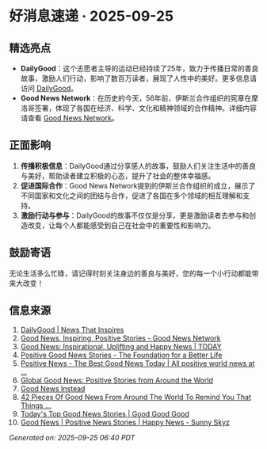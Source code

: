 # 好消息速递 · 2025-09-25

## 精选亮点
- **DailyGood**：这个志愿者主导的运动已经持续了25年，致力于传播日常的善良故事，激励人们行动，影响了数百万读者，展现了人性中的美好。更多信息请访问 [DailyGood](https://www.dailygood.org/)。
- **Good News Network**：在历史的今天，56年前，伊斯兰合作组织的宪章在摩洛哥签署，体现了各国在经济、科学、文化和精神领域的合作精神。详细内容请查看 [Good News Network](https://www.goodnewsnetwork.org/)。
  
## 正面影响
1. **传播积极信息**：DailyGood通过分享感人的故事，鼓励人们关注生活中的善良与美好，帮助读者建立积极的心态，提升了社会的整体幸福感。
2. **促进国际合作**：Good News Network提到的伊斯兰合作组织的成立，展示了不同国家和文化之间的团结与合作，促进了各国在多个领域的相互理解和支持。
3. **激励行动与参与**：DailyGood的故事不仅仅是分享，更是激励读者去参与和创造改变，让每个人都能感受到自己在社会中的重要性和影响力。

## 鼓励寄语
无论生活多么忙碌，请记得时刻关注身边的善良与美好，您的每一个小行动都能带来大改变！

## 信息来源
1. [DailyGood | News That Inspires](https://www.dailygood.org/)
2. [Good News, Inspiring, Positive Stories - Good News Network](https://www.goodnewsnetwork.org/)
3. [Good News: Inspirational, Uplifting and Happy News | TODAY](https://www.today.com/news/good-news)
4. [Positive Good News Stories - The Foundation for a Better Life](https://www.passiton.com/positive-good-news-stories)
5. [Positive News - The Best Good News Today | All positive world news at ...](https://positivenewsfoundation.org/)
6. [Global Good News: Positive Stories from Around the World](https://www.globalpositivenewsnetwork.com/global-good-news-positive-stories-from-around-the-world/)
7. [Good News Instead](https://www.goodnewsinstead.com/)
8. [42 Pieces Of Good News From Around The World To Remind You That Things ...](https://www.boredpanda.com/good-things-happening-world/)
9. [Today's Top Good News Stories | Good Good Good](https://www.goodgoodgood.co/goodnews)
10. [Good News | Positive News Stories | Happy News - Sunny Skyz](https://www.sunnyskyz.com/good-news)

_Generated on: 2025-09-25 06:40 PDT_

